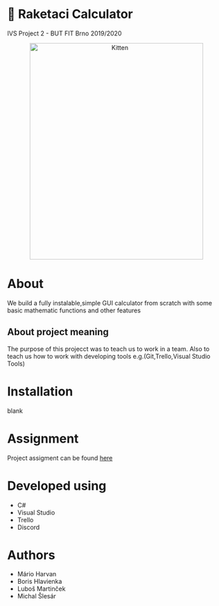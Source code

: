 # :rocket: Raketaci Calculator
IVS Project 2 - BUT FIT Brno 2019/2020
<div align="center">

<img src="https://github.com/majkoce/Raketaci_calculator_development/blob/master/mockup/kalkulacka.jpg" alt="Kitten"
	title="Calculator" width="400" height="500" />
</div>

# About
We build a fully instalable,simple GUI calculator from scratch with some basic mathematic functions and other features
## About project meaning
The purpose of this projecct was to teach us to work in a team. Also to teach us how to work with developing tools e.g.(Git,Trello,Visual Studio Tools)

# Installation
blank

# Assignment
Project assigment can be found [here](http://ivs.fit.vutbr.cz/projekt-2_tymova_spoluprace2019-20.html)

# Developed using
 * C# 
 * Visual Studio
 * Trello
 * Discord
 
# Authors
 * Mário Harvan
 * Boris Hlavienka
 * Luboš Martinček
 * Michal Šlesár 
 
